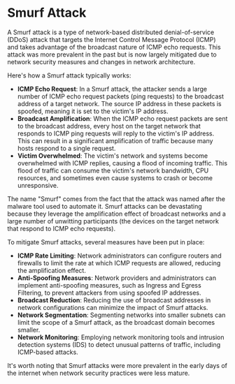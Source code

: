 # Smurf Attack
A Smurf attack is a type of network-based distributed denial-of-service (DDoS) attack that targets the Internet Control Message Protocol (ICMP) and takes advantage of the broadcast nature of ICMP echo requests. This attack was more prevalent in the past but is now largely mitigated due to network security measures and changes in network architecture.

Here's how a Smurf attack typically works:

- **ICMP Echo Request**: In a Smurf attack, the attacker sends a large number of ICMP echo request packets (ping requests) to the broadcast address of a target network. The source IP address in these packets is spoofed, meaning it is set to the victim's IP address.
- **Broadcast Amplification**: When the ICMP echo request packets are sent to the broadcast address, every host on the target network that responds to ICMP ping requests will reply to the victim's IP address. This can result in a significant amplification of traffic because many hosts respond to a single request.
- **Victim Overwhelmed**: The victim's network and systems become overwhelmed with ICMP replies, causing a flood of incoming traffic. This flood of traffic can consume the victim's network bandwidth, CPU resources, and sometimes even cause systems to crash or become unresponsive.

The name "Smurf" comes from the fact that the attack was named after the malware tool used to automate it. Smurf attacks can be devastating because they leverage the amplification effect of broadcast networks and a large number of unwitting participants (the devices on the target network that respond to ICMP echo requests).

To mitigate Smurf attacks, several measures have been put in place:

- **ICMP Rate Limiting**: Network administrators can configure routers and firewalls to limit the rate at which ICMP requests are allowed, reducing the amplification effect.
- **Anti-Spoofing Measures**: Network providers and administrators can implement anti-spoofing measures, such as Ingress and Egress Filtering, to prevent attackers from using spoofed IP addresses.
- **Broadcast Reduction**: Reducing the use of broadcast addresses in network configurations can minimize the impact of Smurf attacks.
- **Network Segmentation**: Segmenting networks into smaller subnets can limit the scope of a Smurf attack, as the broadcast domain becomes smaller.
- **Network Monitoring**: Employing network monitoring tools and intrusion detection systems (IDS) to detect unusual patterns of traffic, including ICMP-based attacks.

It's worth noting that Smurf attacks were more prevalent in the early days of the internet when network security practices were less mature. 
